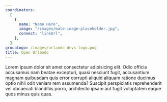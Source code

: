 ```yaml
---
coordinators:
  [
    {
      name: "Name Here",
      image: "/images/male-image-placeholder.jpg",
      connect: "linkUrl",
    },
  ]
groupLogo: /images/orlando-devs-logo.png
title: Open Orlando
---
```


Lorem ipsum dolor sit amet consectetur adipisicing elit. Odio officia accusamus nam beatae excepturi, quasi nesciunt fugit, accusantium magnam quibusdam quis error corrupti aliquid aliquam ratione ducimus optio nihil odit veniam rem assumenda? Suscipit perspiciatis reprehenderit vel obcaecati blanditiis porro, architecto ipsam aut fugit voluptatem eaque quos minus quis quas.
